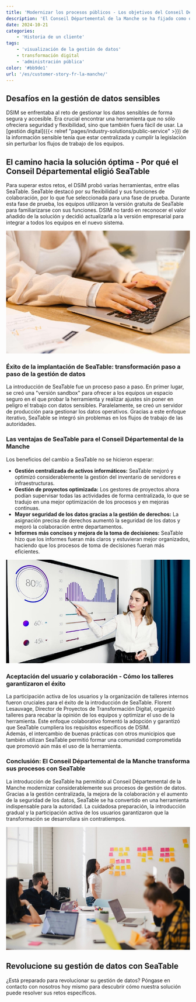 ```yaml
---
title: 'Modernizar los procesos públicos - Los objetivos del Conseil Départemental de la Manche'
description: 'El Conseil Départemental de la Manche se ha fijado como objetivo optimizar la gestión y modernizar los procesos de datos de su autoridad. Para responder a las crecientes exigencias, la Dirección de Sistemas de Información y Modernización (DSIM) ha trabajado en la búsqueda de soluciones más eficaces para la gestión de datos. Las hojas de cálculo Excel eran hasta entonces una herramienta central, pero las crecientes restricciones a la centralización y la gestión de los derechos de acceso hicieron necesaria una nueva solución.'
date: 2024-10-21
categories:
    - 'Historia de un cliente'
tags:
    - 'visualización de la gestión de datos'
    - transformación digital
    - 'administración pública'
color: '#bb9de1'
url: '/es/customer-story-fr-la-manche/'
---
```


## Desafíos en la gestión de datos sensibles

DSIM se enfrentaba al reto de gestionar los datos sensibles de forma segura y accesible. Era crucial encontrar una herramienta que no sólo ofreciera seguridad y flexibilidad, sino que también fuera fácil de usar. La [gestión digital]({{< relref "pages/industry-solutions/public-service" >}}) de la información sensible tenía que estar centralizada y cumplir la legislación sin perturbar los flujos de trabajo de los equipos.

## El camino hacia la solución óptima - Por qué el Conseil Départemental eligió SeaTable

Para superar estos retos, el DSIM probó varias herramientas, entre ellas SeaTable. SeaTable destacó por su flexibilidad y sus funciones de colaboración, por lo que fue seleccionada para una fase de prueba. Durante esta fase de prueba, los equipos utilizaron la versión gratuita de SeaTable para familiarizarse con sus funciones. DSIM no tardó en reconocer el valor añadido de la solución y decidió actualizarla a la versión empresarial para integrar a todos los equipos en el nuevo sistema.

![Administración digital](pexels-anthonyshkraba-production-8374293.jpg)

### Éxito de la implantación de SeaTable: transformación paso a paso de la gestión de datos

La introducción de SeaTable fue un proceso paso a paso. En primer lugar, se creó una "versión sandbox" para ofrecer a los equipos un espacio seguro en el que probar la herramienta y realizar ajustes sin poner en peligro el trabajo con datos sensibles. Paralelamente, se creó un servidor de producción para gestionar los datos operativos. Gracias a este enfoque iterativo, SeaTable se integró sin problemas en los flujos de trabajo de las autoridades.

### Las ventajas de SeaTable para el Conseil Départemental de la Manche

Los beneficios del cambio a SeaTable no se hicieron esperar:

- **Gestión centralizada de activos informáticos:** SeaTable mejoró y optimizó considerablemente la gestión del inventario de servidores e infraestructuras.
- **Gestión de proyectos optimizada:** Los gestores de proyectos ahora podían supervisar todas las actividades de forma centralizada, lo que se tradujo en una mejor optimización de los procesos y en mejoras continuas.
- **Mayor seguridad de los datos gracias a la gestión de derechos:** La asignación precisa de derechos aumentó la seguridad de los datos y mejoró la colaboración entre departamentos.
- **Informes más concisos y mejora de la toma de decisiones:** SeaTable hizo que los informes fueran más claros y estuvieran mejor organizados, haciendo que los procesos de toma de decisiones fueran más eficientes.

![](pexels-artempodrez-5716042.jpg)

### Aceptación del usuario y colaboración - Cómo los talleres garantizaron el éxito

La participación activa de los usuarios y la organización de talleres internos fueron cruciales para el éxito de la introducción de SeaTable. Florent Lesauvage, Director de Proyectos de Transformación Digital, organizó talleres para recabar la opinión de los equipos y optimizar el uso de la herramienta. Este enfoque colaborativo fomentó la adopción y garantizó que SeaTable cumpliera los requisitos específicos de DSIM.  
Además, el intercambio de buenas prácticas con otros municipios que también utilizan SeaTable permitió formar una comunidad comprometida que promovió aún más el uso de la herramienta.

### Conclusión: El Conseil Départemental de la Manche transforma sus procesos con SeaTable

La introducción de SeaTable ha permitido al Conseil Départemental de la Manche modernizar considerablemente sus procesos de gestión de datos. Gracias a la gestión centralizada, la mejora de la colaboración y el aumento de la seguridad de los datos, SeaTable se ha convertido en una herramienta indispensable para la autoridad. La cuidadosa preparación, la introducción gradual y la participación activa de los usuarios garantizaron que la transformación se desarrollara sin contratiempos.

![](jason-goodman-Oalh2MojUuk-unsplash.jpg)

## Revolucione su gestión de datos con SeaTable

¿Está preparado para revolucionar su gestión de datos? Póngase en contacto con nosotros hoy mismo para descubrir cómo nuestra solución puede resolver sus retos específicos.
